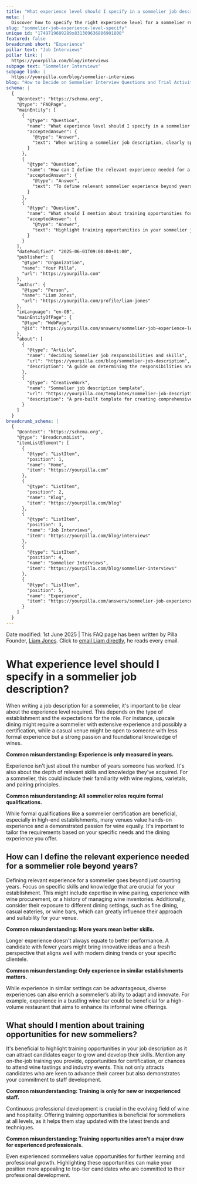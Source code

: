 ```yaml
---
title: "What experience level should I specify in a sommelier job description?"
meta: |
  Discover how to specify the right experience level for a sommelier role, including common misconceptions about qualifications and the value of diverse experience.
slug: "sommelier-job-experience-level-specify"
unique id: "1749719609289x831309636806901800"
featured: false
breadcrumb short: "Experience"
pillar text: "Job Interviews"
pillar link: |
  https://yourpilla.com/blog/interviews
subpage text: "Sommelier Interviews"
subpage link: |
  https://yourpilla.com/blog/sommelier-interviews
blog: "How to Decide on Sommelier Interview Questions and Trial Activities"
schema: |
  {
    "@context": "https://schema.org",
    "@type": "FAQPage",
    "mainEntity": [
      {
        "@type": "Question",
        "name": "What experience level should I specify in a sommelier job description?",
        "acceptedAnswer": {
          "@type": "Answer",
          "text": "When writing a sommelier job description, clearly specify the experience level required based on your establishment's type and expectations. Upscale dining might require a sommelier with extensive experience and possibly certifications, whereas a casual venue may prefer someone with less formal experience but strong passion and knowledge of wines. Tailor the requirements to your needs and the dining experience you offer."
        }
      },
      {
        "@type": "Question",
        "name": "How can I define the relevant experience needed for a sommelier role beyond years?",
        "acceptedAnswer": {
          "@type": "Answer",
          "text": "To define relevant sommelier experience beyond years, focus on specific skills and knowledge crucial for your establishment. This includes expertise in wine pairing, experience with wine procurement, and managing wine inventories. Consider the candidate's exposure to various dining settings, such as fine dining, casual eateries, or wine bars, to assess their suitability and adaptability for your venue."
        }
      },
      {
        "@type": "Question",
        "name": "What should I mention about training opportunities for new sommeliers?",
        "acceptedAnswer": {
          "@type": "Answer",
          "text": "Highlight training opportunities in your sommelier job description to attract candidates eager to develop their skills. Mention on-the-job training, certification opportunities, and chances to attend wine tastings and industry events. This demonstrates your commitment to staff development and attracts candidates committed to their professional growth."
        }
      }
    ],
    "dateModified": "2025-06-01T09:00:00+01:00",
    "publisher": {
      "@type": "Organization",
      "name": "Your Pilla",
      "url": "https://yourpilla.com"
    },
    "author": {
      "@type": "Person",
      "name": "Liam Jones",
      "url": "https://yourpilla.com/profile/liam-jones"
    },
    "inLanguage": "en-GB",
    "mainEntityOfPage": {
      "@type": "WebPage",
      "@id": "https://yourpilla.com/answers/sommelier-job-experience-level-specify"
    },
    "about": [
      {
        "@type": "Article",
        "name": "deciding Sommelier job responsibilities and skills",
        "url": "https://yourpilla.com/blog/sommelier-job-description",
        "description": "A guide on determining the responsibilities and skills needed in a sommelier job description, tailored for different types of dining establishments."
      },
      {
        "@type": "CreativeWork",
        "name": "Sommelier job description template",
        "url": "https://yourpilla.com/templates/sommelier-job-description",
        "description": "A pre-built template for creating comprehensive job descriptions for sommelier positions, suitable for various dining environments."
      }
    ]
  }
breadcrumb_schema: |
  {
    "@context": "https://schema.org",
    "@type": "BreadcrumbList",
    "itemListElement": [
      {
        "@type": "ListItem",
        "position": 1,
        "name": "Home",
        "item": "https://yourpilla.com"
      },
      {
        "@type": "ListItem",
        "position": 2,
        "name": "Blog",
        "item": "https://yourpilla.com/blog"
      },
      {
        "@type": "ListItem",
        "position": 3,
        "name": "Job Interviews",
        "item": "https://yourpilla.com/blog/interviews"
      },
      {
        "@type": "ListItem",
        "position": 4,
        "name": "Sommelier Interviews",
        "item": "https://yourpilla.com/blog/sommelier-interviews"
      },
      {
        "@type": "ListItem",
        "position": 5,
        "name": "Experience",
        "item": "https://yourpilla.com/answers/sommelier-job-experience-level-specify"
      }
    ]
  }
---
```


Date modified: 1st June 2025 | This FAQ page has been written by Pilla Founder, [Liam Jones](https://yourpilla.com/profile/liam-jones). Click to [email Liam directly](https://mailto:liam@yourpilla.com), he reads every email.

# What experience level should I specify in a sommelier job description?

When writing a job description for a sommelier, it's important to be clear about the experience level required. This depends on the type of establishment and the expectations for the role. For instance, upscale dining might require a sommelier with extensive experience and possibly a certification, while a casual venue might be open to someone with less formal experience but a strong passion and foundational knowledge of wines.

**Common misunderstanding: Experience is only measured in years.**

Experience isn't just about the number of years someone has worked. It's also about the depth of relevant skills and knowledge they've acquired. For a sommelier, this could include their familiarity with wine regions, varietals, and pairing principles.

**Common misunderstanding: All sommelier roles require formal qualifications.**

While formal qualifications like a sommelier certification are beneficial, especially in high-end establishments, many venues value hands-on experience and a demonstrated passion for wine equally. It's important to tailor the requirements based on your specific needs and the dining experience you offer.

## How can I define the relevant experience needed for a sommelier role beyond years?

Defining relevant experience for a sommelier goes beyond just counting years. Focus on specific skills and knowledge that are crucial for your establishment. This might include expertise in wine pairing, experience with wine procurement, or a history of managing wine inventories. Additionally, consider their exposure to different dining settings, such as fine dining, casual eateries, or wine bars, which can greatly influence their approach and suitability for your venue.

**Common misunderstanding: More years mean better skills.**

Longer experience doesn't always equate to better performance. A candidate with fewer years might bring innovative ideas and a fresh perspective that aligns well with modern dining trends or your specific clientele.

**Common misunderstanding: Only experience in similar establishments matters.**

While experience in similar settings can be advantageous, diverse experiences can also enrich a sommelier’s ability to adapt and innovate. For example, experience in a bustling wine bar could be beneficial for a high-volume restaurant that aims to enhance its informal wine offerings.

## What should I mention about training opportunities for new sommeliers?

It's beneficial to highlight training opportunities in your job description as it can attract candidates eager to grow and develop their skills. Mention any on-the-job training you provide, opportunities for certification, or chances to attend wine tastings and industry events. This not only attracts candidates who are keen to advance their career but also demonstrates your commitment to staff development.

**Common misunderstanding: Training is only for new or inexperienced staff.**

Continuous professional development is crucial in the evolving field of wine and hospitality. Offering training opportunities is beneficial for sommeliers at all levels, as it helps them stay updated with the latest trends and techniques.

**Common misunderstanding: Training opportunities aren't a major draw for experienced professionals.**

Even experienced sommeliers value opportunities for further learning and professional growth. Highlighting these opportunities can make your position more appealing to top-tier candidates who are committed to their professional development.